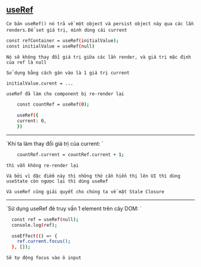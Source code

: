 ## [useRef](https://reactjs.org/docs/hooks-reference.html#useref)

`Cơ bản useRef() nó trả về một object và persist object này qua các lần renders`.
`Để set giá trị, mình dùng cái current`

```bash
const refContainer = useRef(initialValue);
const initialValue = useRef(null)
```

`Nó sẽ không thay đổi giá trị giữa các lần render, và giá trị mặc định của ref là null`

`Sử dụng bằng cách gán vào là 1 giá trị current`

```bash
initialValue.curent = ...
```

`useRef đã làm cho component bị re-render lại`

```bash
    const countRef = useRef(0);

    useRef({
    current: 0,
    })
```

<hr/>
`Khi ta làm thay đổi giá trị của current: `

```bash
    countRef.current = countRef.current + 1;
```

`thì vẫn không re-render lại`

`Và bởi vì đặc điểm này thì những thứ cần hiển thị lên UI thì dùng useState còn ngược lại thì dùng useRef`

`Và useRef cũng giải quyết cho chúng ta về mặt Stale Closure`

<hr/>
`Sử dụng useRef đẻ truy vấn 1 element trên cây DOM: `

```bash
  const ref = useRef(null);
  console.log(ref);

  useEffect(() => {
    ref.current.focus();
  }, []);
```

`Sẽ tự động focus vào ô input`
